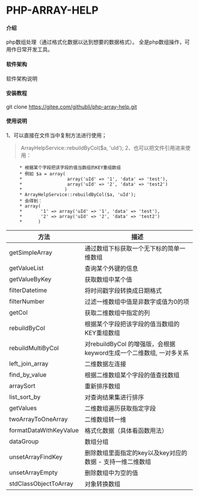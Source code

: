 # PHP-ARRAY-HELP

#### 介绍
php数组处理（通过格式化数据以达到想要的数据格式）。
全是php数组操作，可用作日常开发工具。

#### 软件架构
软件架构说明


#### 安装教程
git clone https://gitee.com/githubli/php-array-help.git

#### 使用说明
1、可以直接在文件当中复制方法进行使用；
>ArrayHelpService::rebuildByCol($a, 'uId');
2、也可以把文件引用进来使用：
```
     * 根据某个字段把该字段的值当数组的KEY重组数组
     * 例如 $a = array(
     *                 array('uId' => '1', 'data' => 'test'),
     *                 array('uId' => '2', 'data' => 'test2')
     *                )
     * ArrayHelpService::rebuildByCol($a, 'uId');
     * 会得到：
     * array(
     *       '1' => array('uId' => '1', 'data' => 'test'),
     *       '2' => array('uId' => '2', 'data' => 'test2')
     *      )
```

| 方法 | 描述 |
|--|--|
| getSimpleArray | 通过数组下标获取一个无下标的简单一维数组 |
| getValueList | 查询某个外键的信息 |
| getValueByKey | 获取数组中某个值 |
| filterDatetime | 将时间戳字段转换成日期格式 |
| filterNumber | 过滤一维数组中值是非数字或值为0的项 |
| getCol | 获取二维数组中指定的列 |
| rebuildByCol | 根据某个字段把该字段的值当数组的KEY重组数组 |
| rebuildMultiByCol | 对rebuildByCol 的增强版，会根据keyword生成一个二维数组, 一对多关系 |
| left_join_array | 二维数据左连接 |
| find_by_value | 根据二维数组某个字段的值查找数组 |
| arraySort | 重新排序数组 |
| list_sort_by | 对查询结果集进行排序 |
| getValues | 二维数组遍历获取指定字段 |
| twoArrayToOneArray | 二维数组转一维 |
| formatDataWithKeyValue | 格式化数据（具体看函数用法） |
| dataGroup | 数组分组 |
| unsetArrayFindKey | 删除数组里面指定的key以及key对应的数据 - 支持一维二维数组 |
| unsetArrayEmpty | 删除数组中为空的值 |
| stdClassObjectToArray | 对象转换数组 |

